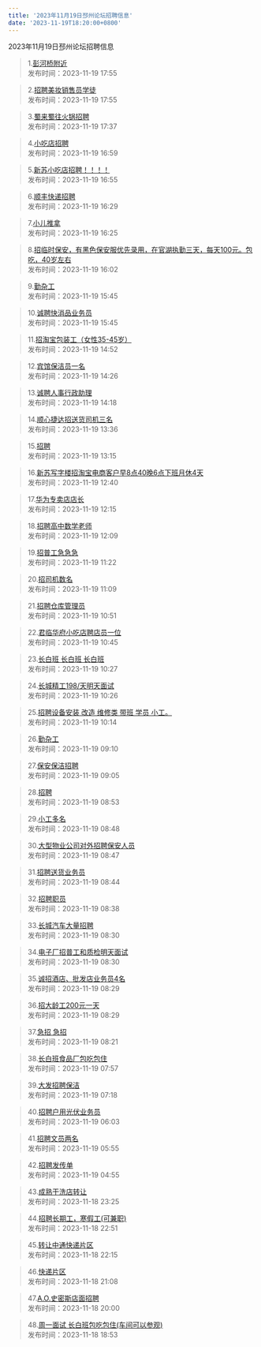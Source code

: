 ```yaml
---
title: '2023年11月19日邳州论坛招聘信息'
date: '2023-11-19T18:20:00+0800'
---
```

2023年11月19日邳州论坛招聘信息
<!--more-->
>1.[彭河桥附近](https://www.pzzc.net/forum.php?mod=viewthread&tid=10370707)<br>
>发布时间：2023-11-19 17:55

>2.[招聘美妆销售员学徒](https://www.pzzc.net/forum.php?mod=viewthread&tid=10370706)<br>
>发布时间：2023-11-19 17:55

>3.[蜀来蜀往火锅招聘](https://www.pzzc.net/forum.php?mod=viewthread&tid=10370701)<br>
>发布时间：2023-11-19 17:37

>4.[小吃店招聘](https://www.pzzc.net/forum.php?mod=viewthread&tid=10370694)<br>
>发布时间：2023-11-19 16:59

>5.[新苏小吃店招聘！！！！](https://www.pzzc.net/forum.php?mod=viewthread&tid=10370693)<br>
>发布时间：2023-11-19 16:55

>6.[顺丰快递招聘](https://www.pzzc.net/forum.php?mod=viewthread&tid=10370691)<br>
>发布时间：2023-11-19 16:29

>7.[小儿推拿](https://www.pzzc.net/forum.php?mod=viewthread&tid=10370689)<br>
>发布时间：2023-11-19 16:25

>8.[招临时保安，有黑色保安服优先录用，在官湖执勤三天，每天100元。包吃，40岁左右](https://www.pzzc.net/forum.php?mod=viewthread&tid=10370684)<br>
>发布时间：2023-11-19 16:02

>9.[勤杂工](https://www.pzzc.net/forum.php?mod=viewthread&tid=10370679)<br>
>发布时间：2023-11-19 15:45

>10.[诚聘快消品业务员](https://www.pzzc.net/forum.php?mod=viewthread&tid=10370678)<br>
>发布时间：2023-11-19 15:45

>11.[招淘宝包装工（女性35-45岁）](https://www.pzzc.net/forum.php?mod=viewthread&tid=10370671)<br>
>发布时间：2023-11-19 14:52

>12.[宾馆保洁员一名](https://www.pzzc.net/forum.php?mod=viewthread&tid=10370667)<br>
>发布时间：2023-11-19 14:26

>13.[诚聘人事行政助理](https://www.pzzc.net/forum.php?mod=viewthread&tid=10370666)<br>
>发布时间：2023-11-19 14:18

>14.[顺心捷达招送货司机三名](https://www.pzzc.net/forum.php?mod=viewthread&tid=10370663)<br>
>发布时间：2023-11-19 13:36

>15.[招聘](https://www.pzzc.net/forum.php?mod=viewthread&tid=10370661)<br>
>发布时间：2023-11-19 13:15

>16.[新苏写字楼招淘宝电商客户早8点40晚6点下班月休4天](https://www.pzzc.net/forum.php?mod=viewthread&tid=10370658)<br>
>发布时间：2023-11-19 12:40

>17.[华为专卖店店长](https://www.pzzc.net/forum.php?mod=viewthread&tid=10370652)<br>
>发布时间：2023-11-19 12:15

>18.[招聘高中数学老师](https://www.pzzc.net/forum.php?mod=viewthread&tid=10370650)<br>
>发布时间：2023-11-19 12:09

>19.[招普工急急急](https://www.pzzc.net/forum.php?mod=viewthread&tid=10370642)<br>
>发布时间：2023-11-19 11:22

>20.[招司机数名](https://www.pzzc.net/forum.php?mod=viewthread&tid=10370637)<br>
>发布时间：2023-11-19 11:09

>21.[招聘仓库管理员](https://www.pzzc.net/forum.php?mod=viewthread&tid=10370631)<br>
>发布时间：2023-11-19 10:51

>22.[君临华府小吃店聘店员一位](https://www.pzzc.net/forum.php?mod=viewthread&tid=10370630)<br>
>发布时间：2023-11-19 10:45

>23.[长白班  长白班   长白班](https://www.pzzc.net/forum.php?mod=viewthread&tid=10370626)<br>
>发布时间：2023-11-19 10:27

>24.[长城精工198/天明天面试](https://www.pzzc.net/forum.php?mod=viewthread&tid=10370625)<br>
>发布时间：2023-11-19 10:26

>25.[招聘设备安装 改造 维修类 带班 学员  小工。](https://www.pzzc.net/forum.php?mod=viewthread&tid=10370618)<br>
>发布时间：2023-11-19 10:14

>26.[勤杂工](https://www.pzzc.net/forum.php?mod=viewthread&tid=10370607)<br>
>发布时间：2023-11-19 09:10

>27.[保安保洁招聘](https://www.pzzc.net/forum.php?mod=viewthread&tid=10370606)<br>
>发布时间：2023-11-19 09:05

>28.[招聘](https://www.pzzc.net/forum.php?mod=viewthread&tid=10370602)<br>
>发布时间：2023-11-19 08:53

>29.[小工多名](https://www.pzzc.net/forum.php?mod=viewthread&tid=10370601)<br>
>发布时间：2023-11-19 08:48

>30.[大型物业公司对外招聘保安人员](https://www.pzzc.net/forum.php?mod=viewthread&tid=10370600)<br>
>发布时间：2023-11-19 08:47

>31.[招聘送货业务员](https://www.pzzc.net/forum.php?mod=viewthread&tid=10370599)<br>
>发布时间：2023-11-19 08:44

>32.[招聘职员](https://www.pzzc.net/forum.php?mod=viewthread&tid=10370595)<br>
>发布时间：2023-11-19 08:38

>33.[长城汽车大量招聘](https://www.pzzc.net/forum.php?mod=viewthread&tid=10370593)<br>
>发布时间：2023-11-19 08:30

>34.[电子厂招普工和质检明天面试](https://www.pzzc.net/forum.php?mod=viewthread&tid=10370592)<br>
>发布时间：2023-11-19 08:30

>35.[诚招酒店、批发店业务员4名](https://www.pzzc.net/forum.php?mod=viewthread&tid=10370590)<br>
>发布时间：2023-11-19 08:29

>36.[招大龄工200元一天](https://www.pzzc.net/forum.php?mod=viewthread&tid=10370589)<br>
>发布时间：2023-11-19 08:29

>37.[急招   急招](https://www.pzzc.net/forum.php?mod=viewthread&tid=10370585)<br>
>发布时间：2023-11-19 08:21

>38.[长白班食品厂包吃包住](https://www.pzzc.net/forum.php?mod=viewthread&tid=10370578)<br>
>发布时间：2023-11-19 07:57

>39.[大发招聘保洁](https://www.pzzc.net/forum.php?mod=viewthread&tid=10370569)<br>
>发布时间：2023-11-19 07:18

>40.[招聘户用光伏业务员](https://www.pzzc.net/forum.php?mod=viewthread&tid=10370566)<br>
>发布时间：2023-11-19 06:03

>41.[招聘文员两名](https://www.pzzc.net/forum.php?mod=viewthread&tid=10370565)<br>
>发布时间：2023-11-19 05:55

>42.[招聘发传单](https://www.pzzc.net/forum.php?mod=viewthread&tid=10370563)<br>
>发布时间：2023-11-19 04:55

>43.[成熟干洗店转让](https://www.pzzc.net/forum.php?mod=viewthread&tid=10370557)<br>
>发布时间：2023-11-18 23:25

>44.[招聘长期工，寒假工(可兼职)](https://www.pzzc.net/forum.php?mod=viewthread&tid=10370553)<br>
>发布时间：2023-11-18 22:51

>45.[转让中通快递片区](https://www.pzzc.net/forum.php?mod=viewthread&tid=10370550)<br>
>发布时间：2023-11-18 22:15

>46.[快递片区](https://www.pzzc.net/forum.php?mod=viewthread&tid=10370546)<br>
>发布时间：2023-11-18 21:08

>47.[A.O.史密斯店面招聘](https://www.pzzc.net/forum.php?mod=viewthread&tid=10370540)<br>
>发布时间：2023-11-18 20:00

>48.[周一面试   长白班包吃包住(车间可以参观)](https://www.pzzc.net/forum.php?mod=viewthread&tid=10370535)<br>
>发布时间：2023-11-18 18:53

